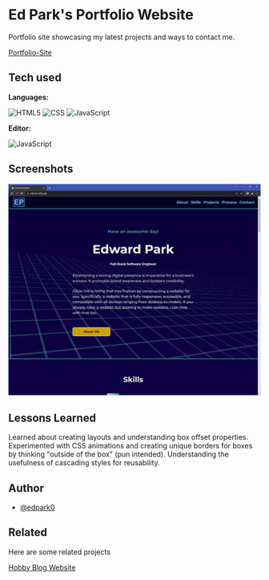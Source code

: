 
# Ed Park's Portfolio Website

Portfolio site showcasing my latest projects and ways to contact me.

[Portfolio-Site](https://edpark.netlify.app/)

## Tech used

**Languages:**

![HTML5](https://img.shields.io/static/v1?message=HTML5&logo=html5&labelColor=white&color=097969&logoColor=e34f26&label=%20&style=plastic) 
![CSS](https://img.shields.io/static/v1?message=CSS3&logo=css3&labelColor=white&color=097969&logoColor=1182c3&label=%20&style=plastic)
![JavaScript](https://img.shields.io/static/v1?message=JavaScript&logo=javascript&labelColor=5c5c5c&color=097969&logoColor=f7df1e&label=%20&style=plastic)

**Editor:**

![JavaScript](https://img.shields.io/static/v1?message=Visual%20Studio%20Code&logo=visualstudiocode&labelColor=white&color=097969&logoColor=3d59a2&label=%20&style=plastic)

## Screenshots

![Site Screenshot](assets/img/site-screenshot1.jpg?raw=true "Optional Title")

## Lessons Learned

Learned about creating layouts and understanding box offset properties. Experimented with CSS animations and creating unique borders for boxes by thinking "outside of the box" (pun intended). Understanding the usefulness of cascading styles for reusability.

## Author

- [@edpark0](https://github.com/edpark0)


## Related

Here are some related projects

[Hobby Blog Website](https://github.com/edpark0/HobbyBlogWebsite)

